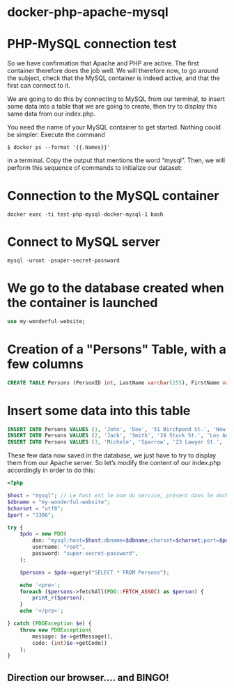 # docker-php-apache-mysql

# PHP-MySQL connection test

So we have confirmation that Apache and PHP are active. The first container
therefore does the job well. We will therefore now, to go around the subject,
check that the MySQL container is indeed active, and that the first can connect
to it.

We are going to do this by connecting to MySQL from our terminal, to insert some
data into a table that we are going to create, then try to display this same
data from our index.php.

You need the name of your MySQL container to get started. Nothing could be
simpler: Execute the command

```
$ docker ps --format '{{.Names}}'
```

in a terminal. Copy the output that mentions the word “mysql”. Then, we will
perform this sequence of commands to initialize our dataset:

# Connection to the MySQL container

```
docker exec -ti test-php-mysql-docker-mysql-1 bash
```

# Connect to MySQL server

```
mysql -uroot -psuper-secret-password
```

# We go to the database created when the container is launched

```sql
use my-wonderful-website;
```

# Creation of a "Persons" Table, with a few columns

```sql
CREATE TABLE Persons (PersonID int, LastName varchar(255), FirstName varchar(255), Address varchar(255), City varchar(255));
```

# Insert some data into this table

```sql
INSERT INTO Persons VALUES (1, 'John', 'Doe', '51 Birchpond St.', 'New York');
INSERT INTO Persons VALUES (2, 'Jack', 'Smith', '24 Stuck St.', 'Los Angeles');
INSERT INTO Persons VALUES (3, 'Michele', 'Sparrow', '23 Lawyer St.', 'San Diego');
```

These few data now saved in the database, we just have to try to display them
from our Apache server. So let’s modify the content of our index.php accordingly
in order to do this:

```php
<?php

$host = "mysql"; // Le host est le nom du service, présent dans le docker-compose.yml
$dbname = "my-wonderful-website";
$charset = "utf8";
$port = "3306";

try {
    $pdo = new PDO(
        dsn: "mysql:host=$host;dbname=$dbname;charset=$charset;port=$port",
        username: "root",
        password: "super-secret-password",
    );

    $persons = $pdo->query("SELECT * FROM Persons");

    echo '<pre>';
    foreach ($persons->fetchAll(PDO::FETCH_ASSOC) as $person) {
        print_r($person);
    }
    echo '</pre>';

} catch (PDOException $e) {
    throw new PDOException(
        message: $e->getMessage(),
        code: (int)$e->getCode()
    );
}
```

## Direction our browser…. and BINGO!

